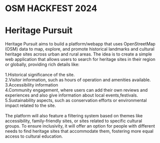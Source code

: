 # OSM HACKFEST 2024
<h1> Heritage Pursuit </h1>

Heritage Pursuit aims to build a platform/webapp that uses OpenStreetMap (OSM) data to map, explore, and promote historical landmarks and cultural heritage sites across urban and rural areas.
The idea is to create a simple web application that allows users to search for heritage sites in their region or globally, providing rich details like:<br><br>
1.Historical significance of the site.<br>
2.Visitor information, such as hours of operation and amenities available.<br>
3.Accessibility information<br>
4.Community engagement, where users can add their own reviews and experiences and also give information about local events,festivals.<br>
5.Sustainability aspects, such as conservation efforts or environmental impact related to the site.<br><br>
The platform will also feature a filtering system based on themes like accessibility, family-friendly sites, or sites related to specific cultural groups. To ensure inclusivity, it will offer an option for people with different needs to find heritage sites that accommodate them, fostering more equal access to cultural education. 
